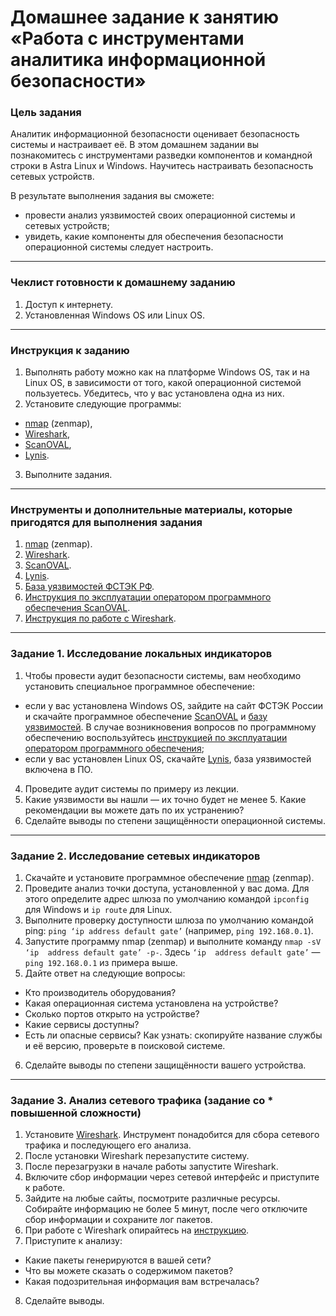 
# Домашнее задание к занятию «Работа с инструментами аналитика информационной безопасности»

### Цель задания

Аналитик информационной безопасности оценивает безопасность системы и настраивает её. В этом домашнем задании вы познакомитесь с инструментами разведки компонентов и командной строки в Astra Linux и Windows. Научитесь настраивать безопасность сетевых устройств.

В результате выполнения задания вы сможете:

- провести анализ уязвимостей своих операционной системы и сетевых устройств;
- увидеть, какие компоненты для обеспечения безопасности операционной системы следует настроить.

------

### Чеклист готовности к домашнему заданию

1. Доступ к интернету.
2. Установленная Windows OS или Linux OS.

------

### Инструкция к заданию

1. Выполнять работу можно как на платформе Windows OS, так и на Linux OS, в зависимости от того, какой операционной системой пользуетесь. Убедитесь, что у вас установлена одна из них.
2. Установите следующие программы: 
- [nmap](https://nmap.org/) (zenmap),
- [Wireshark](https://www.wireshark.org/),
- [ScanOVAL](https://bdu.fstec.ru/files/scanoval.msi),
- [Lynis](https://cisofy.com/lynis/#installation).
3. Выполните задания.

------

### Инструменты и дополнительные материалы, которые пригодятся для выполнения задания

1. [nmap](https://nmap.org/) (zenmap).
2. [Wireshark](https://www.wireshark.org/).
3. [ScanOVAL](https://bdu.fstec.ru/files/scanoval.msi).
4. [Lynis](https://cisofy.com/lynis/#installation).
5. [База уязвимостей ФСТЭК РФ](https://bdu.fstec.ru/files/scanoval.xml).
6. [Инструкция по эксплуатации оператором программного обеспечения ScanOVAL](https://bdu.fstec.ru/files/documents/scanoval_manual.pdf).
7. [Инструкция по работе с Wireshark](https://www.wireshark.org/#learnWS).

------

### Задание 1.  Исследование локальных индикаторов

1. Чтобы провести аудит безопасности системы, вам необходимо установить специальное программное обеспечение:
- если у вас установлена Windows OS, зайдите на сайт ФСТЭК России и скачайте программное обеспечение [ScanOVAL](https://bdu.fstec.ru/files/scanoval.msi) и [базу уязвимостей](https://bdu.fstec.ru/files/scanoval.xml). В случае возникновения вопросов по программному обеспечению воспользуйтесь [инструкцией по эксплуатации оператором программного обеспечения](https://bdu.fstec.ru/files/documents/scanoval_manual.pdf);
- если у вас установлен Linux OS, скачайте [Lynis](https://cisofy.com/lynis/#installation), база уязвимостей включена в ПО.
4. Проведите аудит системы по примеру из лекции.
5. Какие уязвимости вы нашли — их точно будет не менее 5. Какие рекомендации вы можете дать по их устранению?
6. Сделайте выводы по степени защищённости операционной системы.



------

### Задание 2. Исследование сетевых индикаторов

1. Скачайте и установите программное обеспечение [nmap](https://nmap.org/) (zenmap).
2. Проведите анализ точки доступа, установленной у вас дома. Для этого определите адрес шлюза по умолчанию командой `ipconfig` для Windows и `ip route` для Linux. 
3. Выполните проверку доступности шлюза по умолчанию командой ping:
`ping ‘ip address default gate’` (например, `ping 192.168.0.1`).
4. Запустите программу nmap (zenmap) и выполните команду `nmap -sV ‘ip  address default gate’ -p-`. Здесь `‘ip  address default gate’` — `ping 192.168.0.1` из примера выше.
5. Дайте ответ на следующие вопросы:
- Кто производитель оборудования?
- Какая операционная система установлена на устройстве?
- Сколько портов открыто на устройстве?
- Какие сервисы доступны? 
- Есть ли опасные сервисы? Как узнать: скопируйте название службы и её версию, проверьте в поисковой системе.
6. Сделайте выводы по степени защищённости вашего устройства. 

-----

### Задание 3. Анализ сетевого трафика (задание со * повышенной сложности)

1. Установите [Wireshark](https://www.wireshark.org/). Инструмент понадобится для сбора сетевого трафика и последующего его анализа. 
2. После установки Wireshark перезапустите систему.
3. После перезагрузки в начале работы запустите Wireshark.
4. Включите сбор информации через сетевой интерфейс и приступите к работе.
5. Зайдите на любые сайты, посмотрите различные ресурсы. Собирайте информацию не более 5 минут, после чего отключите сбор информации и сохраните лог пакетов.
6. При работе с Wireshark опирайтесь на [инструкцию](https://habr.com/ru/articles/735866/). 
7. Приступите к анализу:
- Какие пакеты генерируются в вашей сети?
- Что вы можете сказать о содержимом пакетов?
- Какая подозрительная информация вам встречалась?
8. Сделайте выводы.
